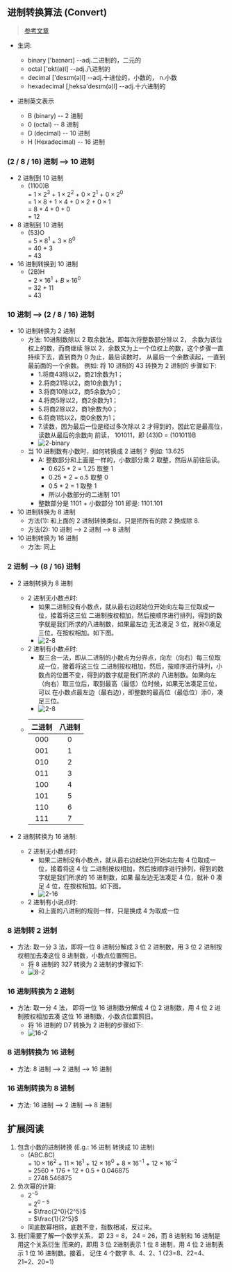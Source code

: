 ## 进制转换算法 (Convert)
> [参考文章](https://www.cnblogs.com/gaizai/p/4233780.html#_labelConvert31)

- 生词:
    + binary ['baɪnərɪ] --adj.二进制的，二元的
    + octal ['ɒkt(ə)l] --adj.八进制的   
    + decimal ['desɪm(ə)l] --adj.十进位的，小数的， n.小数
    + hexadecimal [ˌheksə'desɪm(ə)l] --adj.十六进制的

- 进制英文表示
    + B (binary) -- 2 进制
    + 0 (octal) -- 8 进制
    + D (decimal) -- 10 进制
    + H (Hexadecimal) -- 16 进制

### (2 / 8 / 16) 进制 --> 10 进制
- 2 进制到 10 进制
    +  (1100)B <br/>
      = $1 \times 2^3$ + $1 \times 2^2$ + $0 \times 2^1$ + $0 \times 2^0$ <br/>
      = $1 \times 8$ + $1 \times 4$ + $0 \times 2$ + $0 \times 1$  <br/>
      = $8 + 4 + 0 + 0$ <br>
      = 12                                                                                                                                                                                                                                                                                                                                                                                                                                                                                                                                                                                                                                                                                                                                                                                                                                                                                                                                                                                                                                                                                                                                                                                                                                                                                                                                                                                                                                                                                                                                                                                                                                                                                                                                                                                                                                                                                                                                                                                                                                                                                                                                                                                                                                                                                                                                                                                                                                                                                                                                                                                                                                                                                                                                                                                                                                                                                                                                                                                                                                                                                                                                                                                                                                                                                                                                                                                                                                                                                                                                                                                                                                                                                                                                                                                                                                                                                                                                                                                                                                                                                                                                                                                                                                                                                                                           
- 8 进制到 10 进制
    + (53)O <br/>
      = $5 \times 8^1$ + $3 \times 8^0$  <br/>
      = 40 + 3 <br/>
      = 43
- 16 进制转换到 10 进制
    + (2B)H <br/>
      = $2 \times 16^1$ + $B \times 16^0$ <br/>
      = 32 + 11 <br/>
      = 43 

### 10 进制 --> (2 / 8 / 16) 进制
- 10 进制转换为 2 进制
    + 方法: 10进制数除以 2 取余数法。即每次将整数部分除以 2， 余数为该位权上的数，而商继续
      除以 2，余数又为上一个位权上的数，这个步骤一直持续下去，直到商为 0 为止，最后读数时，
      从最后一个余数读起，一直到最前面的一个余数。 例如: 将 10 进制的 43 转换为 2 进制的
      步骤如下:
        - 1.将商43除以2，商21余数为1；
        - 2.将商21除以2，商10余数为1；
        - 3.将商10除以2，商5余数为0；
        - 4.将商5除以2，商2余数为1；
        - 5.将商2除以2，商1余数为0； 
        - 6.将商1除以2，商0余数为1； 
        - 7.读数，因为最后一位是经过多次除以 2 才得到的，因此它是最高位，读数从最后的余数向
            前读， 101011，即 (43)D = (101011)B
        - ![2-binary](images/2-binary.png)   
    + 当 10 进制数有小数时，如何转换成 2 进制？ 例如: 13.625 
        - A: 整数部分和上面是一样的，小数部分乘 2 取整，然后从前往后读。
            + 0.625 * 2 = 1.25  取整  1
            + 0.25 * 2 = o.5    取整  0
            + 0.5 * 2 = 1       取整  1
            + 所以小数部分的二进制 101
        - 整数部分是 1101 + 小数部分 101 即是: 1101.101    
- 10 进制转换为 8 进制
    + 方法(1): 和上面的 2 进制转换类似，只是把所有的除 2 换成除 8.
    + 方法(2): 10 进制 --> 2 进制 --> 8 进制
- 10 进制转换为 16 进制
    + 方法: 同上            

### 2 进制 --> (8 / 16) 进制
- 2 进制转换为 8 进制
    + 2 进制无小数点时: 
        - 如果二进制没有小数点，就从最右边起始位开始向左每三位取成一位，接着将这三位
          二进制按权相加，然后按顺序进行排列，得到的数字就是我们所求的八进制数，如果最左边
          无法凑足 3 位，就补0凑足三位，在按权相加。如下图。
        - ![2-8](images/2-8.png)
    + 2 进制有小数点时: 
        - 取三合一法，即从二进制的小数点为分界点，向左（向右）每三位取成一位，接着将这三位
          二进制按权相加，然后，按顺序进行排列，小数点的位置不变，得到的数字就是我们所求的
          八进制数。如果向左（向右）取三位后，取到最高（最低）位时候，如果无法凑足三位，可以
          在小数点最左边（最右边），即整数的最高位（最低位）添0，凑足三位。
        - ![2-8](images/2-8-2.png) 
     + |二进制|八进制|
       |:--:|:--:|
       |000|0|
       |001|1|
       |010|2|
       |011|3|
       |100|4|
       |101|5|
       |110|6|
       |111|7|

- 2 进制转换为 16 进制:
    + 2 进制无小数点时:
        - 如果二进制没有小数点，就从最右边起始位开始向左每 4 位取成一位，接着将这 4 位
          二进制按权相加，然后按顺序进行排列，得到的数字就是我们所求的 16 进制数，如果
          最左边无法凑足 4 位，就补 0 凑足 4 位，在按权相加。如下图。
        - ![2-16](images/2-16.png)
    + 2 进制有小说点时:
        - 和上面的八进制的规则一样，只是换成 4 为取成一位


### 8 进制转 2 进制
- 方法: 取一分 3 法，即将一位 8 进制分解成 3 位 2 进制数，用 3 位 2 进制按权相加去凑这位 
  8 进制数，小数点位置照旧。
    + 将 8 进制的 327 转换为 2 进制的步骤如下:
    + ![8-2](images/8-2.png)

### 16 进制转换为 2 进制
- 方法: 取一分 4 法， 即将一位 16 进制数分解成 4 位 2 进制数，用 4 位 2 进制按权相加去凑
  这位 16 进制数，小数点位置照旧。
    + 将 16 进制的 D7 转换为 2 进制的步骤如下:
    + ![16-2](images/16-2.png)

### 8 进制转换为 16 进制
- 方法: 8 进制 --> 2 进制 --> 16 进制 

### 16 进制转换为 8 进制
- 方法: 16 进制 --> 2 进制 --> 8 进制 


## 扩展阅读
1. 包含小数的进制转换 (E.g.: 16 进制 转换成 10 进制)
    + (ABC.8C) <br/>
      = $10 \times 16^2$ + $11 \times 16^1$ + $12 \times 16^0$ + 
        $8 \times 16^{-1}$ + $12 \times 16^{-2}$ <br/>
      = $2560 + 176 + 12 + 0.5 + 0.046875$ <br/>
      = $2748.546875$
1. 负次幂的计算:
    + $2^{-5}$ <br/>
      = $2^{0-5}$ <br/>
      = $\frac{2^0}{2^5}$ <br/>
      = $\frac{1}{2^5}$ 
    + 同底数幂相除，底数不变，指数相减，反过来。  
1. 我们需要了解一个数学关系， 即 23 = 8， 24 = 26，而 8 进制和 16 进制是用这个关系衍生
   而来的，即用 3 位 2进制表示 1 位 8 进制，用 4 位 2 进制表示 1 位 16 进制数。接着，
   记住 4 个数字 8、4、2、1 (23=8、22=4、21=2、20=1)